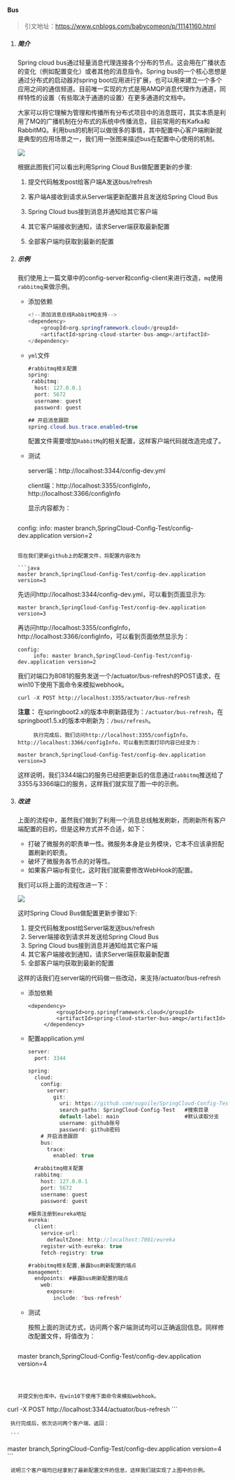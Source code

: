 #### Bus

> 引文地址：https://www.cnblogs.com/babycomeon/p/11141160.html

1. ##### 简介

   Spring cloud bus通过轻量消息代理连接各个分布的节点。这会用在广播状态的变化（例如配置变化）或者其他的消息指令。Spring bus的一个核心思想是通过分布式的启动器对spring boot应用进行扩展，也可以用来建立一个多个应用之间的通信频道。目前唯一实现的方式是用AMQP消息代理作为通道，同样特性的设置（有些取决于通道的设置）在更多通道的文档中。

   大家可以将它理解为管理和传播所有分布式项目中的消息既可，其实本质是利用了MQ的广播机制在分布式的系统中传播消息，目前常用的有Kafka和RabbitMQ。利用bus的机制可以做很多的事情，其中配置中心客户端刷新就是典型的应用场景之一，我们用一张图来描述bus在配置中心使用的机制。

   ![](https://springcloud-oss.oss-cn-shanghai.aliyuncs.com/chapter8/configbus1.jpg)

   根据此图我们可以看出利用Spring Cloud Bus做配置更新的步骤:

   1. 提交代码触发post给客户端A发送bus/refresh

   2. 客户端A接收到请求从Server端更新配置并且发送给Spring Cloud Bus

   3. Spring Cloud bus接到消息并通知给其它客户端

   4. 其它客户端接收到通知，请求Server端获取最新配置

   5. 全部客户端均获取到最新的配置

2. ##### 示例

   我们使用上一篇文章中的config-server和config-client来进行改造，`mq`使用`rabbitmq`来做示例。

   + 添加依赖

     ```java
     <!--添加消息总线RabbitMQ支持-->
     <dependency>
         <groupId>org.springframework.cloud</groupId>
         <artifactId>spring-cloud-starter-bus-amqp</artifactId>
     </dependency>
     ```

   + `yml`文件

     ```java
     #rabbitmq相关配置
     spring:
      rabbitmq:
       host: 127.0.0.1
       port: 5672
       username: guest
       password: guest
     
     ## 开启消息跟踪
     spring.cloud.bus.trace.enabled=true
     ```

     

     配置文件需要增加`RabbitMq`的相关配置，这样客户端代码就改造完成了。

   + 测试

     server端：http://localhost:3344/config-dev.yml

     client端：http://localhost:3355/configInfo，http://localhost:3366/configInfo

     显示内容都为：

     ```java
   	config:
       	info: master branch,SpringCloud-Config-Test/config-dev.application version=2
     ```
   
     现在我们更新github上的配置文件，将配置内容改为 
     
     ```java
     master branch,SpringCloud-Config-Test/config-dev.application version=3
     ```
     
     先访问http://localhost:3344/config-dev.yml，可以看到页面显示为:
     
     ```
     master branch,SpringCloud-Config-Test/config-dev.application version=3
     ```
     
      再访问http://localhost:3355/configInfo，http://localhost:3366/configInfo，可以看到页面依然显示为：
     
     ```
     config:
          info: master branch,SpringCloud-Config-Test/config-dev.application version=2
     ```
     
     我们对端口为8081的服务发送一个/actuator/bus-refresh的POST请求，在win10下使用下面命令来模拟webhook。
     
     ```
     curl -X POST http://localhost:3355/actuator/bus-refresh		
     ```
     
     **注意：** 在springboot2.x的版本中刷新路径为：`/actuator/bus-refresh`，在springboot1.5.x的版本中刷新为：`/bus/refresh`。
     
       		执行完成后，我们访问http://localhost:3355/configInfo，http://localhost:3366/configInfo，可以看到页面打印内容已经变为：
     
     ```
     master branch,SpringCloud-Config-Test/config-dev.application version=3
     ```
     
     这样说明，我们3344端口的服务已经把更新后的信息通过`rabbitmq`推送给了3355与3366端口的服务，这样我们就实现了图一中的示例。

 	

3. ##### 改进

   上面的流程中，虽然我们做到了利用一个消息总线触发刷新，而刷新所有客户端配置的目的，但是这种方式并不合适，如下：

   - 打破了微服务的职责单一性。微服务本身是业务模块，它本不应该承担配置刷新的职责。
   - 破坏了微服务各节点的对等性。
   - 如果客户端ip有变化，这时我们就需要修改WebHook的配置。

   我们可以将上面的流程改进一下：

   ![](https://springcloud-oss.oss-cn-shanghai.aliyuncs.com/chapter8/configbus2.jpg)

   这时Spring Cloud Bus做配置更新步骤如下:

   1. 提交代码触发post给Server端发送bus/refresh
   2. Server端接收到请求并发送给Spring Cloud Bus
   3. Spring Cloud bus接到消息并通知给其它客户端
   4. 其它客户端接收到通知，请求Server端获取最新配置
   5. 全部客户端均获取到最新的配置

   这样的话我们在server端的代码做一些改动，来支持/actuator/bus-refresh
   
   + 添加依赖
   
     ```
     <dependency>
              <groupId>org.springframework.cloud</groupId>
              <artifactId>spring-cloud-starter-bus-amqp</artifactId>
          </dependency>
     ```
   
   + 配置application.yml

     ```java
     server:
       port: 3344
     
     spring:
       cloud:
         config:
           server:
             git:
               uri: https://github.com/sugoile/SpringCloud-Config-Test.git   #GitHub上面的git仓库名字
               search-paths: SpringCloud-Config-Test   #搜索目录
               default-label: main                     #默认读取分支
               username: github账号
               password: github密码
         # 开启消息跟踪
         bus:
           trace:
             enabled: true
     
       #rabbitmq相关配置
       rabbitmq:
         host: 127.0.0.1
         port: 5672
         username: guest
         password: guest
     
     #服务注册到eureka地址
     eureka:
       client:
         service-url:
           defaultZone: http://localhost:7001/eureka
         register-with-eureka: true
         fetch-registry: true
     
     #rabbitmq相关配置,暴露bus刷新配置的端点
     management:
       endpoints: #暴露bus刷新配置的端点
         web:
           exposure:
             include: 'bus-refresh'
     
     ```
   
   + 测试
   
     按照上面的测试方式，访问两个客户端测试均可以正确返回信息。同样修改配置文件，将值改为：

     ```
    master branch,SpringCloud-Config-Test/config-dev.application version=4
     ```
   
     

     并提交到仓库中。在win10下使用下面命令来模拟webhook。

     ```
  curl -X POST http://localhost:3344/actuator/bus-refresh
     ```
   
     执行完成后，依次访问两个客户端，返回：

     ```
   master branch,SpringCloud-Config-Test/config-dev.application version=4
     ```
   
     说明三个客户端均已经拿到了最新配置文件的信息，这样我们就实现了上图中的示例。
